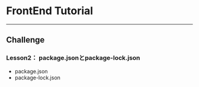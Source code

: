 # FrontEnd Tutorial
---
## Challenge
### Lesson2： package.jsonとpackage-lock.json
- package.json
- package-lock.json
